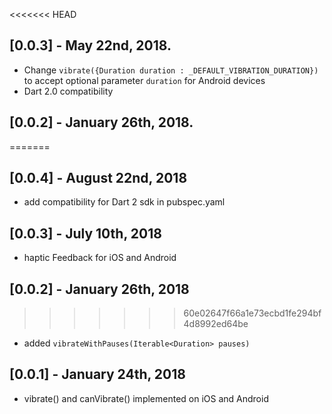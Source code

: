 <<<<<<< HEAD
## [0.0.3] - May 22nd, 2018.

* Change ``vibrate({Duration duration : _DEFAULT_VIBRATION_DURATION})`` to accept optional parameter ``duration`` for Android devices
* Dart 2.0 compatibility

## [0.0.2] - January 26th, 2018.
=======
## [0.0.4] - August 22nd, 2018

* add compatibility for Dart 2 sdk in pubspec.yaml

## [0.0.3] - July 10th, 2018

* haptic Feedback for iOS and Android

## [0.0.2] - January 26th, 2018
>>>>>>> 60e02647f66a1e73ecbd1fe294bf4d8992ed64be

* added ``vibrateWithPauses(Iterable<Duration> pauses)``

## [0.0.1] - January 24th, 2018

* vibrate() and canVibrate() implemented on iOS and Android